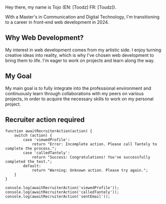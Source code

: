 Hey there, my name is Tojo (EN: [Toodz] FR: [Toudz]).

With a Master's in Communication and Digital Technology, I'm transitioning to a career in front-end web development in 2024.

## Why Web Development?

My interest in web development comes from my artistic side. I enjoy turning creative ideas into reality, which is why I've chosen web development to bring them to life. I'm eager to work on projects and learn along the way.

## My Goal

My main goal is to fully integrate into the professional environment and continuously learn through collaborations with my peers on various projects, in order to acquire the necessary skills to work on my personal project.

## Recruiter action required
```
function awaitRecruiterAction(action) {
    switch (action) {
        case 'viewedProfile':
            return "Error: Incomplete action. Please call Tantely to complete the process.";
        case 'calledTantely':
            return "Success: Congratulations! You've successfully completed the test.";
        default:
            return "Warning: Unknown action. Please try again.";
    }
}

console.log(awaitRecruiterAction('viewedProfile')); 
console.log(awaitRecruiterAction('calledTantely')); 
console.log(awaitRecruiterAction('sentEmail'));
```
